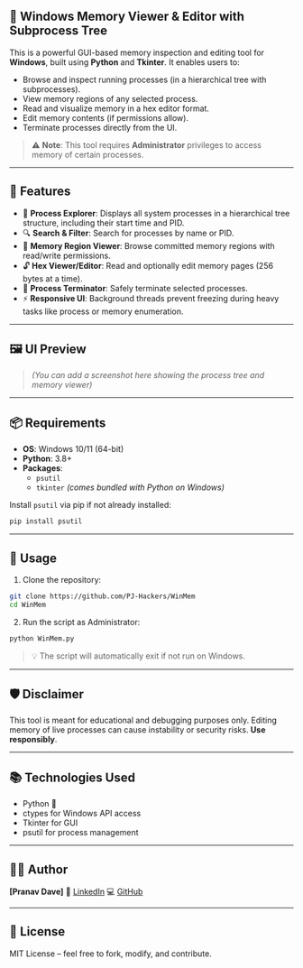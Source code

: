 ## 🧠 Windows Memory Viewer & Editor with Subprocess Tree

This is a powerful GUI-based memory inspection and editing tool for **Windows**, built using **Python** and **Tkinter**. It enables users to:

- Browse and inspect running processes (in a hierarchical tree with subprocesses).
- View memory regions of any selected process.
- Read and visualize memory in a hex editor format.
- Edit memory contents (if permissions allow).
- Terminate processes directly from the UI.

> ⚠️ **Note**: This tool requires **Administrator** privileges to access memory of certain processes.

---

## 🔧 Features

- 🎯 **Process Explorer**: Displays all system processes in a hierarchical tree structure, including their start time and PID.
- 🔍 **Search & Filter**: Search for processes by name or PID.
- 📁 **Memory Region Viewer**: Browse committed memory regions with read/write permissions.
- 🔓 **Hex Viewer/Editor**: Read and optionally edit memory pages (256 bytes at a time).
- 🔪 **Process Terminator**: Safely terminate selected processes.
- ⚡ **Responsive UI**: Background threads prevent freezing during heavy tasks like process or memory enumeration.

---

## 🖼️ UI Preview

> *(You can add a screenshot here showing the process tree and memory viewer)*

---

## 📦 Requirements

- **OS**: Windows 10/11 (64-bit)
- **Python**: 3.8+
- **Packages**:
  - `psutil`
  - `tkinter` *(comes bundled with Python on Windows)*

Install `psutil` via pip if not already installed:

```bash
pip install psutil
````

---

## 🚀 Usage

1. Clone the repository:

```bash
git clone https://github.com/PJ-Hackers/WinMem
cd WinMem
```

2. Run the script as Administrator:

```bash
python WinMem.py
```

> 💡 The script will automatically exit if not run on Windows.

---

## 🛡️ Disclaimer

This tool is meant for educational and debugging purposes only. Editing memory of live processes can cause instability or security risks. **Use responsibly**.

---

## 📚 Technologies Used

* Python 🐍
* ctypes for Windows API access
* Tkinter for GUI
* psutil for process management

---

## 🧑‍💻 Author

**\[Pranav Dave]**
🔗 [LinkedIn](https://in.linkedin.com/in/pranavdave12)
💻 [GitHub](https://github.com/PJ-Hackers)

---

## 📝 License

MIT License – feel free to fork, modify, and contribute.


